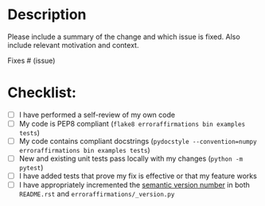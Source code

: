 # Description

Please include a summary of the change and which issue is fixed.
Also include relevant motivation and context.

Fixes # (issue)

# Checklist:

- [ ] I have performed a self-review of my own code
- [ ] My code is PEP8 compliant (`flake8 erroraffirmations bin examples tests`)
- [ ] My code contains compliant docstrings (`pydocstyle --convention=numpy erroraffirmations bin examples tests`)
- [ ] New and existing unit tests pass locally with my changes (`python -m pytest`)
- [ ] I have added tests that prove my fix is effective or that my feature works
- [ ] I have appropriately incremented the [semantic version number](https://semver.org/) in both `README.rst` and `erroraffirmations/_version.py`